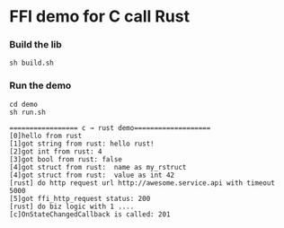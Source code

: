 # FFI demo for C call Rust

### Build the lib

```shell
sh build.sh
```

### Run the demo

```shell
cd demo
sh run.sh
```

```
================= c → rust demo===================
[0]hello from rust
[1]got string from rust: hello rust!
[2]got int from rust: 4
[3]got bool from rust: false
[4]got struct from rust:  name as my_rstruct
[4]got struct from rust:  value as int 42
[rust] do http request url http://awesome.service.api with timeout 5000
[5]got ffi_http_request status: 200
[rust] do biz logic with 1 ....
[c]OnStateChangedCallback is called: 201
```